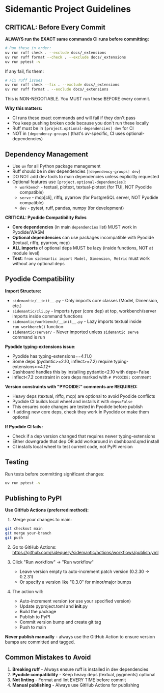# Sidemantic Project Guidelines

## CRITICAL: Before Every Commit

**ALWAYS run the EXACT same commands CI runs before committing:**

```bash
# Run these in order:
uv run ruff check . --exclude docs/_extensions
uv run ruff format --check . --exclude docs/_extensions
uv run pytest -v
```

If any fail, fix them:
```bash
# Fix ruff issues
uv run ruff check --fix . --exclude docs/_extensions
uv run ruff format . --exclude docs/_extensions
```

This is NON-NEGOTIABLE. You MUST run these BEFORE every commit.

**Why this matters:**
- CI runs these exact commands and will fail if they don't pass
- You keep pushing broken code because you don't run these locally
- Ruff must be in `[project.optional-dependencies] dev` for CI
- NOT in `[dependency-groups]` (that's uv-specific, CI uses optional-dependencies)

## Dependency Management

- Use `uv` for all Python package management
- Ruff should be in dev dependencies (`[dependency-groups] dev`)
- DO NOT add dev tools to main dependencies unless explicitly requested
- Optional features use `[project.optional-dependencies]`:
  - `workbench` - textual, plotext, textual-plotext (for TUI, NOT Pyodide compatible)
  - `serve` - mcp[cli], riffq, pyarrow (for PostgreSQL server, NOT Pyodide compatible)
  - `dev` - pytest, ruff, pandas, numpy (for development)

**CRITICAL: Pyodide Compatibility Rules**
- **Core dependencies** (in main `dependencies` list) MUST work in Pyodide/WASM
- **Optional dependencies** can use packages incompatible with Pyodide (textual, riffq, pyarrow, mcp)
- **ALL imports** of optional deps MUST be lazy (inside functions, NOT at module level)
- **Test**: `from sidemantic import Model, Dimension, Metric` must work without any optional deps

## Pyodide Compatibility

**Import Structure:**
- `sidemantic/__init__.py` - Only imports core classes (Model, Dimension, etc.)
- `sidemantic/cli.py` - Imports typer (core dep) at top, workbench/server imports inside command functions
- `sidemantic/workbench/__init__.py` - Lazy imports textual inside `run_workbench()` function
- `sidemantic/server/` - Never imported unless `sidemantic serve` command is run

**Pyodide typing-extensions issue:**
- Pyodide has typing-extensions==4.11.0
- Some deps (pydantic>=2.10, inflect>=7.2) require typing-extensions>=4.12+
- Dashboard handles this by installing pydantic<2.10 with deps=False
- inflect<7.2 constraint in core deps marked with `# PYODIDE:` comment

**Version constraints with "PYODIDE:" comments are REQUIRED:**
- Heavy deps (textual, riffq, mcp) are optional to avoid Pyodide conflicts
- Pyodide CI builds local wheel and installs it with `deps=False`
- This ensures code changes are tested in Pyodide before publish
- If adding new core deps, check they work in Pyodide or make them optional

**If Pyodide CI fails:**
- Check if a dep version changed that requires newer typing-extensions
- Either downgrade that dep OR add workaround in dashboard.qmd install
- CI installs local wheel to test current code, not PyPI version

## Testing

Run tests before committing significant changes:
```bash
uv run pytest -v
```

## Publishing to PyPI

**Use GitHub Actions (preferred method):**

1. Merge your changes to main:
```bash
git checkout main
git merge your-branch
git push
```

2. Go to GitHub Actions: https://github.com/sidequery/sidemantic/actions/workflows/publish.yml

3. Click "Run workflow" → "Run workflow"
   - Leave version empty to auto-increment patch version (0.2.30 → 0.2.31)
   - Or specify a version like "0.3.0" for minor/major bumps

4. The action will:
   - Auto-increment version (or use your specified version)
   - Update pyproject.toml and __init__.py
   - Build the package
   - Publish to PyPI
   - Commit version bump and create git tag
   - Push to main

**Never publish manually** - always use the GitHub Action to ensure version bumps are committed and tagged.

## Common Mistakes to Avoid

1. **Breaking ruff** - Always ensure ruff is installed in dev dependencies
2. **Pyodide compatibility** - Keep heavy deps (textual, pygments) optional
3. **Not linting** - Format and lint EVERY TIME before commit
4. **Manual publishing** - Always use GitHub Actions for publishing
